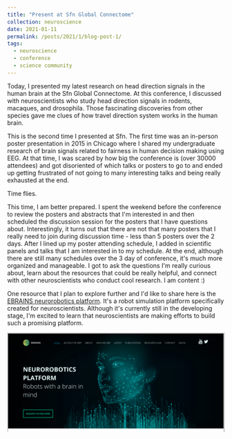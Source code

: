 ```yaml
---
title: "Present at Sfn Global Connectome"
collection: neuroscience
date: 2021-01-11
permalink: /posts/2021/1/blog-post-1/
tags:
  - neuroscience
  - conference
  - science community
---
```


Today, I presented my latest research on head direction signals in the human brain at the Sfn Global Connectome. At this conference, I discussed with neuroscientists who study head direction signals in rodents, macaques, and drosophila. Those fascinating discoveries from other species gave me clues of how travel direction system works in the human brain. 

This is the second time I presented at Sfn. The first time was an in-person poster presentation in 2015 in Chicago where I shared my undergraduate research of brain signals related to fairness in human decision making using EEG. At that time, I was scared by how big the conference is (over 30000 attendees) and got disoriented of which talks or posters to go to and ended up getting frustrated of not going to many interesting talks and being really exhausted at the end.

Time flies.

This time, I am better prepared. I spent the weekend before the conference to review the posters and abstracts that I'm interested in and then scheduled the discussion session for the posters that I have questions about. Interestingly, it turns out that there are not that many posters that I really need to join during discussion time - less than 5 posters over the 2 days. After I lined up my poster attending schedule, I added in scientific panels and talks that I am interested in to my schedule. At the end, although there are still many schedules over the 3 day of conference, it's much more organized and manageable. I got to ask the questions I'm really curious about, learn about the resources that could be really helpful, and connect with other neuroscientists who conduct cool research. I am content :)

One resource that I plan to explore further and I'd like to share here is the [EBRAINS neurorobotics platform](https://neurorobotics.net/). It's a robot simulation platform specifically created for neuroscientists. Although it's currently still in the developing stage, I'm excited to learn that neuroscientists are making efforts to build such a promising platform.

![Image of EBRAINS neurorobotics platform](/images/ebrains_neurorobot_platform.png)


